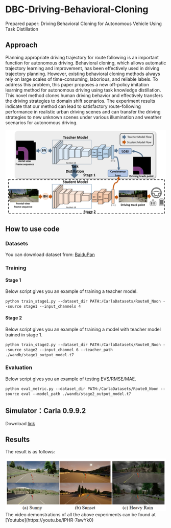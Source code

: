 # DBC-Driving-Behavioral-Cloning

Prepared paper: Driving Behavioral Cloning for Autonomous Vehicle Using Task Distillation

## Approach
Planning appropriate driving trajectory for route following is an important function for autonomous driving. Behavioral cloning, which allows automatic trajectory learning and improvement, has been effectively used in driving trajectory planning. However, existing behavioral cloning methods always rely on large scales of time-consuming, laborious, and reliable labels. To address this problem, this paper proposes a new off-policy imitation learning method for autonomous driving using task knowledge distillation. This novel method clones
human driving behavior and effectively transfers the driving strategies to domain shift scenarios. The experiment results indicate that our method can lead to satisfactory route-following performance in realistic urban driving scenes and can transfer the driving strategies to new unknown scenes under various illumination and weather scenarios for autonomous driving. 
<div align=center><img src="img/framework.jpg"></div>

## How to use code
### Datasets
You can download dataset from: [BaiduPan](waiting)
### Training
#### Stage 1
Below script gives you an example of training a teacher model.
```
python train_stage1.py --dataset_dir PATH:/CarlaDatasets/Route0_Noon --source stage1 --input_channels 4
```
#### Stage 2
Below script gives you an example of training a model with teacher model trained in stage 1.
```
python train_stage2.py --dataset_dir PATH:/CarlaDatasets/Route0_Noon --source stage2 --input_channel 6 --teacher_path ./wandb/stage1_output_model.t7
```
### Evaluation
Below script gives you an example of testing EVS/RMSE/MAE.
```
python eval_metric.py --dataset_dir PATH:/CarlaDatasets/Route0_Noon --source eval --model_path ./wandb/stage2_output_model.t7
```

## Simulator：Carla 0.9.9.2
Download [link](https://github.com/carla-simulator/carla)

## Results
The result is as follows:
<div align=center><img src="img/example-res.jpg"></div>
The video demonstrations of all the above experiments can be found at [Youtube](https://youtu.be/IPHR-7awYk0)

